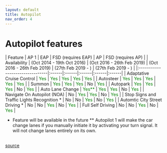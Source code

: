 ```yaml
---
layout: default
title: Autopilot
nav_order: 4
---
```


# Autopilot features

| Feature                            | AP 1 | EAP | FSD (requires EAP) | AP | FSD (requires AP) |
| Availability | (Oct 2014 - 19th Oct 2016)  |  (Oct 2016 - 26th Feb 2019) |  (Oct 2016 - 26th Feb 2019) | (27th Feb 2019 - ) | (27th Feb 2019 - ) |
|:--------------------------------|:------|:------|:------|:------|:------|
| Adaptative Cruise Control | <span style="color:green">Yes</span> | <span style="color:green">Yes</span> | <span style="color:green">Yes</span> | <span style="color:green">Yes</span> | <span style="color:green">Yes</span> |
| Autosteer | <span style="color:green">Yes</span> | <span style="color:green">Yes</span> | <span style="color:green">Yes</span> | <span style="color:green">Yes</span> | <span style="color:green">Yes</span> |
| Summon | <span style="color:green">Yes</span> | <span style="color:green">Yes</span> | <span style="color:green">Yes</span> | No | <span style="color:green">Yes</span> |
| Autopark | <span style="color:green">Yes</span> | <span style="color:green">Yes</span> | <span style="color:green">Yes</span> | No | <span style="color:green">Yes</span> |
| Auto Lane Change | <span style="color:green">Yes**</span> | <span style="color:green">Yes</span> | <span style="color:green">Yes</span> | No | <span style="color:green">Yes</span> |
| Navigate On Autopilot (NOA) | No | <span style="color:green">Yes</span> | <span style="color:green">Yes</span> | No | <span style="color:green">Yes</span> |
| Stop Signs and Traffic Lights Recognition * | No | No | <span style="color:green">Yes</span> | No | <span style="color:green">Yes</span> |
| Automtic City Street Driving * | No | No | <span style="color:green">Yes</span> | No | <span style="color:green">Yes</span> |
| Full Self Driving | No | No | <span style="color:green">Yes</span> | No | <span style="color:green">Yes</span> |

* Feature will be available in the future
** Autopilot 1 will make the car change lanes if you manually initiate it by activating your turn signal. It will not change lanes entirely on its own.
<br>
<a href="https://www.currentautomotive.com/tesla-changes-autopilot-feature-availability/?fbclid=IwAR2LDW4RYAewvi_Oul4PwVFEO1tBRcKpQEoh4HBK3IG4kq3AqF787aWL_tY">source</a>



